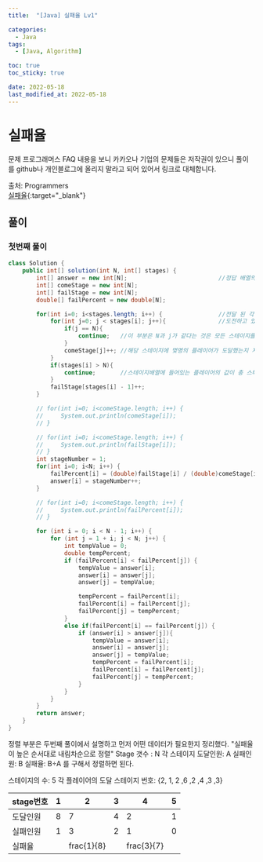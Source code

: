 ```yaml
---
title:  "[Java] 실패율 Lv1" 

categories:
  - Java
tags:
  - [Java, Algorithm]

toc: true
toc_sticky: true

date: 2022-05-18
last_modified_at: 2022-05-18
---
```






# 실패율

문제 프로그래머스 FAQ 내용을 보니 카카오나 기업의 문제들은 저작권이 있으니 풀이를           github나 개인블로그에 올리지 말라고 되어 있어서 링크로 대체합니다.

출처: Programmers <br>
[실패율](https://programmers.co.kr/learn/courses/30/lessons/42889){:target="_blank"}  


## 풀이
### 첫번째 풀이

```java
class Solution {
    public int[] solution(int N, int[] stages) {
        int[] answer = new int[N];                          //정답 배열의 크기
        int[] comeStage = new int[N];
        int[] failStage = new int[N];
        double[] failPercent = new double[N];

        for(int i=0; i<stages.length; i++) {                //전달 된 각 플레이어가 현재 도전하고 있는 스테이지의 번호를 하나씩 추출
            for(int j=0; j < stages[i]; j++){               //도전하고 있는 스테이지 전까지의 도달인원을 계산
                if(j == N){
                    continue;   //이 부분은 N과 j가 같다는 것은 모든 스테이지를 통과 했다는 것이므로 해당 플레이어는 올클리어로 판단하고 끝냄
                }
                comeStage[j]++; //해당 스테이지에 몇명의 플레이어가 도달했는지 저장 하는 배열
            }
            if(stages[i] > N){
                continue;       //스테이지배열에 들어있는 플레이어의 값이 총 스테이지의 수보다 크면 올 클리어로 판단하고 넘김
            }
            failStage[stages[i] - 1]++;
        }

        // for(int i=0; i<comeStage.length; i++) {
        //     System.out.println(comeStage[i]);  
        // }

        // for(int i=0; i<comeStage.length; i++) {
        //     System.out.println(failStage[i]);  
        // }
        int stageNumber = 1;
        for(int i=0; i<N; i++) {
            failPercent[i] = (double)failStage[i] / (double)comeStage[i];
            answer[i] = stageNumber++;
        }

        // for(int i=0; i<comeStage.length; i++) {
        //     System.out.println(failPercent[i]);
        // }

        for (int i = 0; i < N - 1; i++) {
            for (int j = 1 + i; j < N; j++) {
                int tempValue = 0;
                double tempPercent;
                if (failPercent[i] < failPercent[j]) {
                    tempValue = answer[i];
                    answer[i] = answer[j];
                    answer[j] = tempValue;

                    tempPercent = failPercent[i];
                    failPercent[i] = failPercent[j];
                    failPercent[j] = tempPercent;
                }
                else if(failPercent[i] == failPercent[j]) {
                    if (answer[i] > answer[j]){
                        tempValue = answer[i];
                        answer[i] = answer[j];
                        answer[j] = tempValue;
                        tempPercent = failPercent[i];
                        failPercent[i] = failPercent[j];
                        failPercent[j] = tempPercent;
                    }
                }
            }
        }
        return answer;
    }
}

```
정렬 부분은 두번째 풀이에서 설명하고 먼저 어떤 데이터가 필요한지 정리했다.
"실패율이 높은 순서대로 내림차순으로 정렬"
Stage 갯수 : N
각 스테이지 도달인원: A
실패인원: B
실패율: B÷A 를 구해서 정렬하면 된다.

스테이지의 수: 5
각 플레이어의 도달 스테이지 번호: {2, 1, 2 ,6 ,2 ,4 ,3 ,3}

|stage번호|1|2|3|4|5|
|------|---|---|---|---|---|
|도달인원|8|7|4|2|1|
|실패인원|1|3|2|1|0|
|실패율||frac{1}{8}||frac{3}{7}||frac{2}{4}||frac{1}{2}||0|
<br>



<!-- [맨 위](#){: .btn .btn--primary }{: .align-right} 스크롤시 자동으로 up to 화살표가 나오므로 삭제 -->
